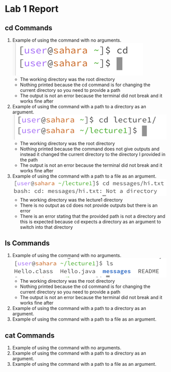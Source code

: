 # Lab 1 Report

## cd Commands

1. Example of using the command with no arguments.
   ![Image](cdNoPath.png)
   * The working directory was the root directory
   * Nothing printed because the cd command is for changing the current directory so you need to provide a path
   * The output is not an error because the terminal did not break and it works fine after
3. Example of using the command with a path to a directory as an argument.
  ![Image](cdDirectory.png)
   * The working directory was the root directory
   * Nothing printed because the command does not give outputs and instead it changed the current directory to the directory I provided in the path
   * The output is not an error because the terminal did not break and it works fine after
4. Example of using the command with a path to a file as an argument.
  ![Image](cdFile.png)
   * The working directory was the lecture1 directory
   * There is no output as cd does not provide outputs but there is an error
   * There is an error stating that the provided path is not a directory and this is expected because cd expects a directory as an argument to switch into that directory

## ls Commands

1. Example of using the command with no arguments.
  ![Image](lsNoPath.png)
   * The working directory was the root directory
   * Nothing printed because the cd command is for changing the current directory so you need to provide a path
   * The output is not an error because the terminal did not break and it works fine after
2. Example of using the command with a path to a directory as an argument.
3. Example of using the command with a path to a file as an argument.

## cat Commands

1. Example of using the command with no arguments.
2. Example of using the command with a path to a directory as an argument.
3. Example of using the command with a path to a file as an argument.
